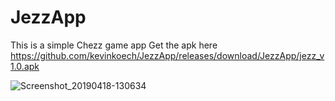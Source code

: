 # JezzApp
This is a simple Chezz game app
Get the apk here  https://github.com/kevinkoech/JezzApp/releases/download/JezzApp/jezz_v1.0.apk

![Screenshot_20190418-130634](https://user-images.githubusercontent.com/28725758/56496755-55c82c80-6503-11e9-9957-cd65676ca4bc.png)
